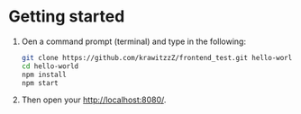 # Getting started

1. Oen a command prompt (terminal) and type in the following:

    ```sh
    git clone https://github.com/krawitzzZ/frontend_test.git hello-world
    cd hello-world
    npm install
    npm start
    ```

2. Then open your [http://localhost:8080/](http://localhost:8080/).
